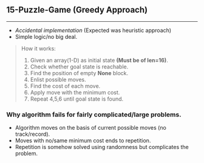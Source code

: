 ## 15-Puzzle-Game (Greedy Approach)
_______________________________

- *Accidental implementation* (Expected was heuristic approach)
- Simple logic/no big deal.

> How it works:
> 1. Given an array(1-D) as initial state **(Must be of len=16)**.
> 2. Check whether goal state is reachable.
> 3. Find the position of empty **None** block.
> 4. Enlist possible moves.
> 5. Find the cost of each move.
> 6. Apply move with the minimum cost.
> 7. Repeat 4,5,6 until goal state is found.

### Why algorithm fails for fairly complicated/large problems.
- Algorithm moves on the basis of current possible moves (no track/record).
- Moves with no/same minimum cost ends to repetition.
- Repetition is somehow solved using randomness but complicates the problem.
